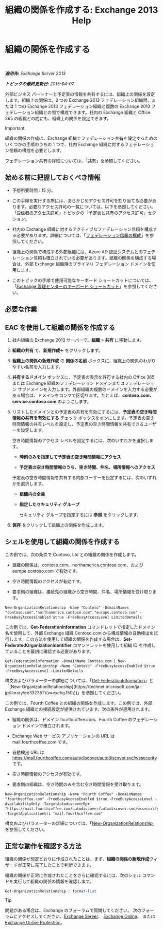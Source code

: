 ﻿---
title: '組織の関係を作成する: Exchange 2013 Help'
TOCTitle: 組織の関係を作成する
ms:assetid: 5ea61b96-c8ca-44fc-b8b5-ca4341af36a6
ms:mtpsurl: https://technet.microsoft.com/ja-jp/library/JJ657451(v=EXCHG.150)
ms:contentKeyID: 49896274
ms.date: 04/24/2018
mtps_version: v=EXCHG.150
ms.translationtype: HT
---

# 組織の関係を作成する

 

_**適用先:** Exchange Server 2013_

_**トピックの最終更新日:** 2015-04-07_

外部ビジネス パートナーと予定表の情報を共有するには、組織上の関係を設定します。組織上の関係は、2 つの Exchange 2013 フェデレーション組織間、または 1 つの Exchange 2013 フェデレーション組織と複数の Exchange 2010 フェデレーション組織との間で構成できます。社内の Exchange 組織と Office 365 の組織との間にも、組織上の関係を設定できます。


> [!IMPORTANT]
> 組織の関係の作成は、Exchange 組織でフェデレーション共有を設定するためのいくつかの手順のうちの 1 つで、社内 Exchange 組織に対するフェデレーション信頼の構成を必要とします。



フェデレーション共有の詳細については、「[共有](sharing-exchange-2013-help.md)」を参照してください。

## 始める前に把握しておくべき情報

  - 予想所要時間 : 15 分。

  - この手順を実行する際には、あらかじめアクセス許可を割り当てる必要があります。必要なアクセス許可の一覧については、以下を参照してください。 「[受信者のアクセス許可](recipients-permissions-exchange-2013-help.md)」トピックの「予定表と共有のアクセス許可」セクション。

  - 社内の Exchange 組織に対するアクティブなフェデレーション信頼を構成する必要があります。詳細については、「[フェデレーション信頼の構成](configure-a-federation-trust-exchange-2013-help.md)」を参照してください。

  - 組織上の関係で構成する外部組織には、Azure AD 認証システムとのフェデレーション信頼も確立されている必要があります。組織の関係を構成する場合は、外部 Exchange 組織用のプライマリ フェデレーション ドメインを使用します。

  - このトピックの手順で使用可能なキーボード ショートカットについては、「[Exchange 管理センターのキーボード ショートカット](keyboard-shortcuts-in-the-exchange-admin-center-exchange-online-protection-help.md)」を参照してください。

## 必要な作業

## EAC を使用して組織の関係を作成する

1.  社内組織の Exchange 2013 サーバーで、<strong>組織</strong> \> <strong>共有</strong> に移動します。

2.  <strong>組織の共有</strong> で、<strong>新規作成</strong>![\[追加\] アイコン](images/JJ218640.c1e75329-d6d7-4073-a27d-498590bbb558(EXCHG.150).gif "[追加] アイコン") をクリックします。

3.  <strong>組織上の関係の新規作成</strong> の <strong>関係の名前</strong> ボックスに、組織上の関係のわかりやすい名前を入力します。

4.  <strong>共有するドメイン</strong> ボックスに、予定表の表示を許可する社内の Office 365 または Exchange 組織のフェデレーション ドメインまたはフェデレーション サブドメインを入力します。外部組織の複数のドメインを入力する必要がある場合は、ドメインをコンマで区切ります。たとえば、**contoso.com、service.contoso.com** のようにします。

5.  リストしたドメインとの予定表の共有を有効にするには、<strong>予定表の空き時間情報の共有を有効にする</strong> チェック ボックスをオンにします。予定表の空き時間情報の共有レベルを設定し、予定表の空き時間情報を共有できるユーザーを設定します。
    
    空き時間情報のアクセス レベルを設定するには、次のいずれかを選択します。
    
      - <strong>時刻のみを指定して予定表の空き時間情報にアクセス</strong>
    
      - <strong>予定表の空き時間情報のうち、空き時間、件名、場所情報へのアクセス</strong>
    
    予定表の空き時間情報を共有する内部ユーザーを設定するには、次のいずれかを選択します。
    
      - **組織内の全員**
    
      - <strong>指定したセキュリティ グループ</strong>
        
        セキュリティ グループを指定するには <strong>参照</strong> をクリックします。

6.  <strong>保存</strong> をクリックして組織上の関係を作成します。

## シェルを使用して組織の関係を作成する

この例では、次の条件で Contoso, Ltd との組織の関係を作成します。

  - 組織の関係は、contoso.com、northamerica.contoso.com、および europe.contoso.com で有効です。

  - 空き時間情報のアクセスが有効です。

  - 要求側の組織は、接続先の組織から空き時間、件名、場所情報を受け取ります。

<!-- end list -->

    New-OrganizationRelationship -Name "Contoso" -DomainNames "contoso.com","northamerica.contoso.com","europe.contoso.com" -FreeBusyAccessEnabled $true -FreeBusyAccessLevel LimitedDetails

この例では、**Get-FederationInformation** コマンドレットで指定したドメイン名を使用して、外部 Exchange 組織 Contoso.com から構成情報の自動検出を試行します。この方法を使用して組織の関係を作成する場合は、**Set-FederatedOrganizationIdentifier** コマンドレットを使用して組織 ID を作成していることを最初に確認する必要があります。

    Get-FederationInformation -DomainName Contoso.com | New-OrganizationRelationship -Name "Contoso" -FreeBusyAccessEnabled $true -FreeBusyAccessLevel -LimitedDetails

構文およびパラメーターの詳細については、「[Get-FederationInformation](https://technet.microsoft.com/ja-jp/library/dd351221\(v=exchg.150\))」と「[New-OrganizationRelationship](https://technet.microsoft.com/ja-jp/library/ee332357\(v=exchg.150\))」を参照してください。

この例では、Fourth Coffee との組織の関係を作成します。この例では、外部 Exchange 組織との接続設定が提供されています。次の条件が適用されます。

  - 組織の関係は、ドメイン fourthcoffee.com、Fourth Coffee のフェデレーション ドメインで確立されます。

  - Exchange Web サービス アプリケーションの URL は mail.fourthcoffee.com です。

  - 自動検出 URL は https://mail.fourthcoffee.com/autodiscover/autodiscover.svc/wssecurity です。

  - 空き時間情報のアクセスが有効です。

  - 要求側の組織は、空き時間のみを含む空き時間情報を受け取ります。

<!-- end list -->

    New-OrganizationRelationship -Name "Fourth Coffee" -DomainNames "fourthcoffee.com" -FreeBusyAccessEnabled $true -FreeBusyAccessLevel -AvailabilityOnly -TargetAutodiscoverEpr "https://mail.fourthcoffee.com/autodiscover/autodiscover.svc/wssecurity" -TargetApplicationUri "mail.fourthcoffee.com"

構文およびパラメーターの詳細については、「[New-OrganizationRelationship](https://technet.microsoft.com/ja-jp/library/ee332357\(v=exchg.150\))」を参照してください。

## 正常な動作を確認する方法

組織の関係が想定どおりに作成されたことは、まず、**組織の関係の新規作成**ウィザードが正常に完了したことで判断できます。

組織の関係が正常に作成されたことをさらに確認するには、次のシェル コマンドを実行して組織の関係の情報を確認します。

```powershell
Get-OrganizationRelationship | format-list
```


> [!TIP]
> 問題がある場合は、Exchange のフォーラムで質問してください。 次のフォーラムにアクセスしてください。<A href="https://go.microsoft.com/fwlink/p/?linkid=60612">Exchange Server</A>、 <A href="https://go.microsoft.com/fwlink/p/?linkid=267542">Exchange Online</A>、 または <A href="https://go.microsoft.com/fwlink/p/?linkid=285351">Exchange Online Protection</A>。


